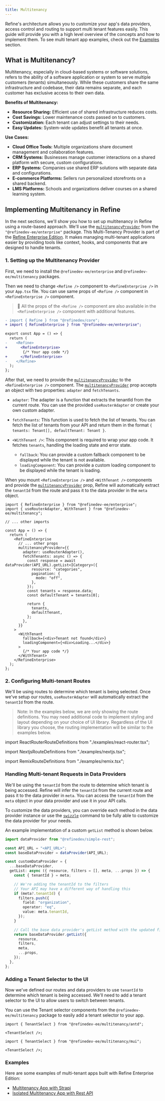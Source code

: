 ```yaml
---
title: Multitenancy
---
```


Refine's architecture allows you to customize your app's data providers, access control and routing to support multi tenant features easily. This guide will provide you with a high level overview of the concepts and how to implement them. To see multi tenant app examples, check out the [Examples](#examples) section.

## What is Multitenancy?

Multitenancy, especially in cloud-based systems or software solutions, refers to the ability of a software application or system to serve multiple customers (tenants) simultaneously. While these customers share the same infrastructure and codebase, their data remains separate, and each customer has exclusive access to their own data.

**Benefits of Multitenancy:**

- **Resource Sharing:** Efficient use of shared infrastructure reduces costs.
- **Cost Savings:** Lower maintenance costs passed on to customers.
- **Customization:** Each tenant can adjust settings to their needs.
- **Easy Updates:** System-wide updates benefit all tenants at once.

**Use Cases:**

- **Cloud Office Tools:** Multiple organizations share document management and collaboration features.
- **CRM Systems:** Businesses manage customer interactions on a shared platform with secure, custom configurations.
- **ERP Systems:** Companies use shared ERP solutions with separate data and configurations.
- **E-commerce Platforms:** Sellers run personalized storefronts on a shared backend.
- **LMS Platforms:** Schools and organizations deliver courses on a shared learning system.

## Implementing Multitenancy in Refine

In the next sections, we'll show you how to set up multitenancy in Refine using a route-based approach. We'll use the [`multitenancyProvider`](/docs/enterprise-edition/multitenancy/) from the `"@refinedev-ee/enterprise"` package. This Multi-Tenancy Provider is part of the [Refine Enterprise Edition](https://refine.dev/enterprise/). It makes managing multi-tenant applications easier by providing tools like context, hooks, and components that are designed to handle tenants.

### 1. Setting up the Multitenancy Provider

First, we need to install the `@refinedev-ee/enterprise` and `@refinedev-ee/multitenancy` packages.

<InstallPackagesCommand args="@refinedev-ee/enterprise @refinedev-ee/multitenancy"/>

Then we need to change `<Refine />` component to `<RefineEnterprise />` in your `App.tsx` file. You can use same props of `<Refine />` component in `<RefineEnterprise />` component.

> 🚨 All the props of the `<Refine />` component are also available in the `<RefineEnterprise />` component with additional features.

```diff
- import { Refine } from "@refinedev/core";
+ import { RefineEnterprise } from "@refinedev-ee/enterprise";

export const App = () => {
  return (
-    <Refine>
+      <RefineEnterprise>
        {/* Your app code */}
+      </RefineEnterprise>
-    </Refine>
  );
};
```

After that, we need to provide the [`multitenancyProvider`](/docs/enterprise-edition/multitenancy/) to the `<RefineEnterprise />` component. The [`multitenancyProvider`](/docs/enterprise-edition/multitenancy/) prop accepts an object with two properties: `adapter` and `fetchTenants`.

- `adapter`: The adapter is a function that extracts the tenantId from the current route. You can use the provided `useRouterAdapter` or create your own custom adapter.

- `fetchTenants`: This function is used to fetch the list of tenants. You can fetch the list of tenants from your API and return them in the format `{ tenants: Tenant[], defaultTenant: Tenant }`.

- `<WithTenant />`: This component is required to wrap your app code. It fetches `tenants`, handling the loading state and error state.
  - `fallback`: You can provide a custom fallback component to be displayed while the tenant is not available.
  - `loadingComponent`: You can provide a custom loading component to be displayed while the tenant is loading.

When you mount `<RefineEnterprise />` and `<WithTenant />` components and provide the [`multitenancyProvider`](/docs/enterprise-edition/multitenancy/) prop, Refine will automatically extract the `tenantId` from the route and pass it to the data provider in the `meta` object.

```tsx
import { RefineEnterprise } from "@refinedev-ee/enterprise";
import { useRouterAdapter, WithTenant } from "@refinedev-ee/multitenancy";

// ... other imports

const App = () => {
  return (
    <RefineEnterprise
      // ... other props
      multitenancyProvider={{
        adapter: useRouterAdapter(),
        fetchTenants: async () => {
          const response = await dataProvider(API_URL).getList<ICategory>({
            resource: "categories",
            pagination: {
              mode: "off",
            },
          });
          const tenants = response.data;
          const defaultTenant = tenants[0];

          return {
            tenants,
            defaultTenant,
          };
        },
      }}
    >
      <WithTenant
        fallback={<div>Tenant not found</div>}
        loadingComponent={<div>Loading...</div>}
      >
        {/* Your app code */}
      </WithTenant>
    </RefineEnterprise>
  );
};
```

### 2. Configuring Multi-tenant Routes

We'll be using routes to determine which tenant is being selected. Once we've setup our routes, `useRouterAdapter` will automatically extract the `tenantId` from the route.

> Note: In the examples below, we are only showing the route definitions. You may need additional code to implement styling and layout depending on your choice of UI library. Regardless of the UI library you choose, the routing implementation will be similar to the examples below.

<Tabs wrapContent={false}>

<TabItem value="React Router Dom">

import ReactRouterRouteDefinitions from "./examples/react-router.tsx";

<ReactRouterRouteDefinitions />

</TabItem>

<TabItem value="Next.js">

import NextjsRouteDefinitions from "./examples/nextjs.tsx";

<NextjsRouteDefinitions />

</TabItem>

<TabItem value="Remix">

import RemixRouteDefinitions from "./examples/remix.tsx";

<RemixRouteDefinitions />

</TabItem>

</Tabs>

### Handling Multi-tenant Requests in Data Providers

We'll be using the `tenantId` from the route to determine which tenant is being accessed. Refine will infer the `tenantId` from the current route and pass it to the data provider in `meta`. You can access the `tenantId` from the `meta` object in your data provider and use it in your API calls.

To customize the data providers, you can override each method in the data provider instance or use the [`swizzle`](/docs/packages/cli/#swizzle) command to be fully able to customize the data provider for your needs.

An example implementation of a custom `getList` method is shown below.

```ts
import dataProvider from "@refinedev/simple-rest";

const API_URL = "<API_URL>";
const baseDataProvider = dataProvider(API_URL);

const customDataProvider = {
  ...baseDataProvider,
  getList: async ({ resource, filters = [], meta, ...props }) => {
    const { tenantId } = meta;

    // We're adding the tenantId to the filters
    // Your API may have a different way of handling this
    if (meta?.tenantId) {
      filters.push({
        field: "organization",
        operator: "eq",
        value: meta.tenantId,
      });
    }

    // Call the base data provider's getList method with the updated filters
    return baseDataProvider.getList({
      resource,
      filters,
      meta,
      ...props,
    });
  },
};
```

### Adding a Tenant Selector to the UI

Now we've defined our routes and data providers to use `tenantId` to determine which tenant is being accessed. We'll need to add a tenant selector to the UI to allow users to switch between tenants.

You can use the Tenant selector components from the `@refinedev-ee/multitenancy` package to easily add a tenant selector to your app.

<Tabs wrapContent={false}>

<TabItem value="Ant Design">

```tsx
import { TenantSelect } from "@refinedev-ee/multitenancy/antd";

<TenantSelect />;
```

</TabItem>

<TabItem value="Material UI">

```tsx
import { TenantSelect } from "@refinedev-ee/multitenancy/mui";

<TenantSelect />;
```

</TabItem>

</Tabs>

### Examples

Here are some examples of multi-tenant apps built with Refine Enterprise Edition:

- [Multitenancy App with Strapi](https://refine.dev/templates/multitenancy-strapi/)
- [Isolated Multitenancy App with Rest API](https://refine.dev/templates/multitenancy-strapi/)
